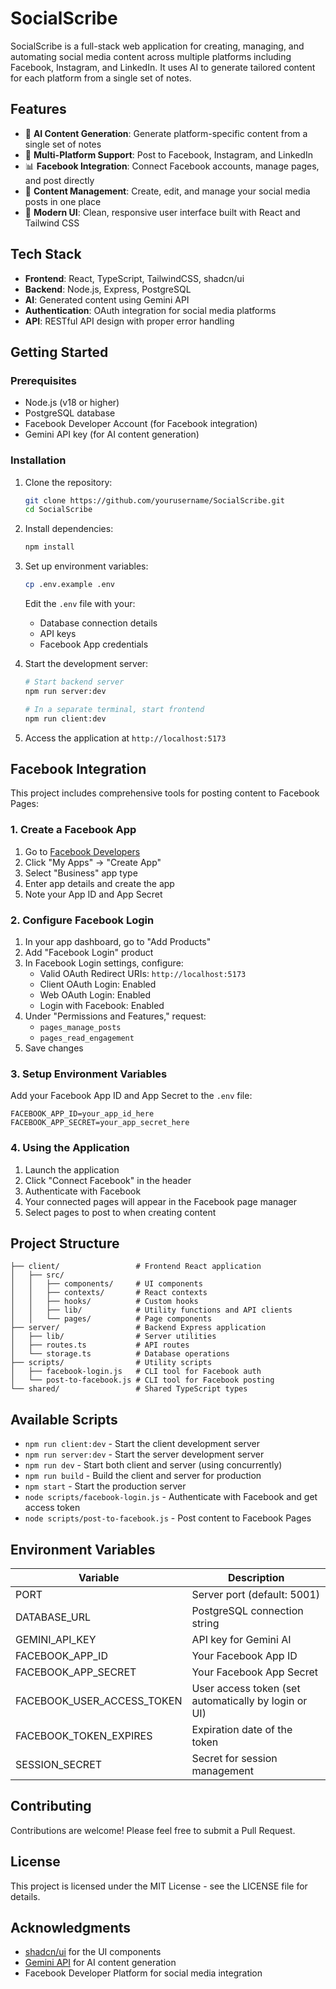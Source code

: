 # SocialScribe

SocialScribe is a full-stack web application for creating, managing, and automating social media content across multiple platforms including Facebook, Instagram, and LinkedIn. It uses AI to generate tailored content for each platform from a single set of notes.

## Features

- 🤖 **AI Content Generation**: Generate platform-specific content from a single set of notes
- 📱 **Multi-Platform Support**: Post to Facebook, Instagram, and LinkedIn
- 📊 **Facebook Integration**: Connect Facebook accounts, manage pages, and post directly
- 📝 **Content Management**: Create, edit, and manage your social media posts in one place
- 🎨 **Modern UI**: Clean, responsive user interface built with React and Tailwind CSS

## Tech Stack

- **Frontend**: React, TypeScript, TailwindCSS, shadcn/ui
- **Backend**: Node.js, Express, PostgreSQL
- **AI**: Generated content using Gemini API
- **Authentication**: OAuth integration for social media platforms
- **API**: RESTful API design with proper error handling

## Getting Started

### Prerequisites

- Node.js (v18 or higher)
- PostgreSQL database
- Facebook Developer Account (for Facebook integration)
- Gemini API key (for AI content generation)

### Installation

1. Clone the repository:
   ```bash
   git clone https://github.com/yourusername/SocialScribe.git
   cd SocialScribe
   ```

2. Install dependencies:
   ```bash
   npm install
   ```

3. Set up environment variables:
   ```bash
   cp .env.example .env
   ```
   Edit the `.env` file with your:
   - Database connection details
   - API keys
   - Facebook App credentials

4. Start the development server:
   ```bash
   # Start backend server
   npm run server:dev
   
   # In a separate terminal, start frontend
   npm run client:dev
   ```

5. Access the application at `http://localhost:5173`

## Facebook Integration

This project includes comprehensive tools for posting content to Facebook Pages:

### 1. Create a Facebook App

1. Go to [Facebook Developers](https://developers.facebook.com/)
2. Click "My Apps" → "Create App"
3. Select "Business" app type
4. Enter app details and create the app
5. Note your App ID and App Secret

### 2. Configure Facebook Login

1. In your app dashboard, go to "Add Products"
2. Add "Facebook Login" product
3. In Facebook Login settings, configure:
   - Valid OAuth Redirect URIs: `http://localhost:5173`
   - Client OAuth Login: Enabled
   - Web OAuth Login: Enabled
   - Login with Facebook: Enabled
4. Under "Permissions and Features," request:
   - `pages_manage_posts`
   - `pages_read_engagement`
5. Save changes

### 3. Setup Environment Variables

Add your Facebook App ID and App Secret to the `.env` file:
```
FACEBOOK_APP_ID=your_app_id_here
FACEBOOK_APP_SECRET=your_app_secret_here
```

### 4. Using the Application

1. Launch the application
2. Click "Connect Facebook" in the header
3. Authenticate with Facebook
4. Your connected pages will appear in the Facebook page manager
5. Select pages to post to when creating content

## Project Structure

```
├── client/                 # Frontend React application
│   ├── src/
│   │   ├── components/     # UI components
│   │   ├── contexts/       # React contexts
│   │   ├── hooks/          # Custom hooks
│   │   ├── lib/            # Utility functions and API clients
│   │   └── pages/          # Page components
├── server/                 # Backend Express application
│   ├── lib/                # Server utilities
│   ├── routes.ts           # API routes
│   └── storage.ts          # Database operations
├── scripts/                # Utility scripts
│   ├── facebook-login.js   # CLI tool for Facebook auth
│   └── post-to-facebook.js # CLI tool for Facebook posting
└── shared/                 # Shared TypeScript types
```

## Available Scripts

- `npm run client:dev` - Start the client development server
- `npm run server:dev` - Start the server development server
- `npm run dev` - Start both client and server (using concurrently)
- `npm run build` - Build the client and server for production
- `npm start` - Start the production server
- `node scripts/facebook-login.js` - Authenticate with Facebook and get access token
- `node scripts/post-to-facebook.js` - Post content to Facebook Pages

## Environment Variables

| Variable | Description |
|----------|-------------|
| PORT | Server port (default: 5001) |
| DATABASE_URL | PostgreSQL connection string |
| GEMINI_API_KEY | API key for Gemini AI |
| FACEBOOK_APP_ID | Your Facebook App ID |
| FACEBOOK_APP_SECRET | Your Facebook App Secret |
| FACEBOOK_USER_ACCESS_TOKEN | User access token (set automatically by login or UI) |
| FACEBOOK_TOKEN_EXPIRES | Expiration date of the token |
| SESSION_SECRET | Secret for session management |

## Contributing

Contributions are welcome! Please feel free to submit a Pull Request.

## License

This project is licensed under the MIT License - see the LICENSE file for details.

## Acknowledgments

- [shadcn/ui](https://github.com/shadcn/ui) for the UI components
- [Gemini API](https://ai.google.dev/gemini-api) for AI content generation
- Facebook Developer Platform for social media integration 